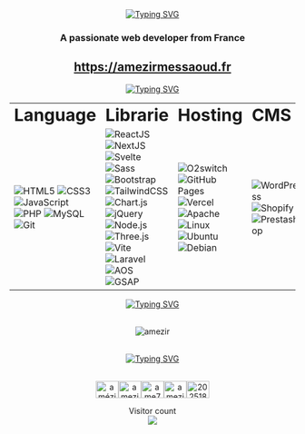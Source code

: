 <div align="center"><a href="https://git.io/typing-svg"><img src="https://readme-typing-svg.demolab.com?font=Raleway&pause=1000&color=000000&background=FFFFFF&center=true&width=1000&height=100&lines=Hi+%F0%9F%91%8B%2C+I'm+Am%C3%A9zir+Messaoud;Welcome+to+my+github+page;Upcoming+Full-Stack+Developer" alt="Typing SVG" /></a></div>

<h3 align="center">A passionate web developer from France</h3>

<h2 align="center"><a href="https://amezirmessaoud.fr">https://amezirmessaoud.fr</a></h2>

<div align="center"><a href="https://git.io/typing-svg"><img src="https://readme-typing-svg.demolab.com?font=Raleway&duration=10000&pause=10000&color=000000&background=FFFFFF&center=true&width=1000&height=100&lines=Tech Stacks%3A" alt="Typing SVG" /></a></div>
<table border="0">
    <tr>
    <td><b style="font-size:30px">Language</b></td>
    <td><b style="font-size:30px">Librarie</b></td>
    <td><b style="font-size:30px">Hosting</b></td>
    <td><b style="font-size:30px">CMS</b></td>
    </tr>
    <tr>
        <td>
            <!-- Badges de langage avec Shields.io en multicolore -->
            <img src="https://img.shields.io/badge/HTML5-%23FF5733.svg?style=for-the-badge&logo=html5&logoColor=white" alt="HTML5">
            <img src="https://img.shields.io/badge/CSS3-%234FC08D.svg?style=for-the-badge&logo=css3&logoColor=white" alt="CSS3">
            <img src="https://img.shields.io/badge/JavaScript-%23F7DF1E.svg?style=for-the-badge&logo=javascript&logoColor=black" alt="JavaScript">
            <img src="https://img.shields.io/badge/PHP-%23007ACC.svg?style=for-the-badge&logo=php&logoColor=white" alt="PHP">
            <img src="https://img.shields.io/badge/MySQL-%238A6DB7.svg?style=for-the-badge&logo=mysql&logoColor=white" alt="MySQL">
            <img src="https://img.shields.io/badge/Git-%23F1502F.svg?style=for-the-badge&logo=git&logoColor=white" alt="Git">
        </td>
        <td>
            <!-- Badges de bibliothèque avec Shields.io en multicolore -->
            <img src="https://img.shields.io/badge/ReactJS-%2361DAFB.svg?style=for-the-badge&logo=react&logoColor=black" alt="ReactJS">
            <img src="https://img.shields.io/badge/NextJS-%23000000.svg?style=for-the-badge&logo=next.js&logoColor=white" alt="NextJS">
            <img src="https://img.shields.io/badge/Svelte-%238B572A.svg?style=for-the-badge&logo=svelte&logoColor=white" alt="Svelte">
            <img src="https://img.shields.io/badge/VueJS-%234FC08D.svg?style=for-the-badge&logo=vue.js&logoColor=white" alt "VueJS">
            <img src="https://img.shields.io/badge/Sass-%23CC6699.svg?style=for-the-badge&logo=sass&logoColor=white" alt="Sass">
            <img src="https://img.shields.io/badge/Bootstrap-%238A6DB7.svg?style=for-the-badge&logo=bootstrap&logoColor=white" alt="Bootstrap">
            <img src="https://img.shields.io/badge/TailwindCSS-%2307B2CC.svg?style=for-the-badge&logo=tailwind-css&logoColor=white" alt="TailwindCSS">
            <img src="https://img.shields.io/badge/Chart.js-%23FF5733.svg?style=for-the-badge&logo=chart.js&logoColor=white" alt="Chart.js">
            <img src="https://img.shields.io/badge/jQuery-%230769AD.svg?style=for-the-badge&logo=jquery&logoColor=white" alt="jQuery">
            <img src="https://img.shields.io/badge/Node.js-%23339933.svg?style=for-the-badge&logo=node.js&logoColor=white" alt="Node.js">
            <img src="https://img.shields.io/badge/threejs-%23469FDB.svg?style=for-the-badge&logo=three.js&logoColor=white" alt="Three.js">
            <img src="https://img.shields.io/badge/vite-%23FF5733.svg?style=for-the-badge&logo=vite&logoColor=white" alt="Vite">
            <img src="https://img.shields.io/badge/Laravel-%23FF2D20.svg?style=for-the-badge&logo=laravel&logoColor=white" alt="Laravel">
            <img src="https://img.shields.io/badge/AOS-%233FB27F.svg?style=for-the-badge" alt="AOS">
            <img src="https://img.shields.io/badge/GSAP-%2336A9E0.svg?style=for-the-badge" alt="GSAP">
        </td>
        <td>
            <!-- Badges d'hébergement avec Shields.io en multicolore -->
            <img src="https://img.shields.io/badge/O2switch-%23FF5733.svg?style=for-the-badge" alt="O2switch">
            <img src="https://img.shields.io/badge/github%20pages-%23000000.svg?style=for-the-badge&logo=github&logoColor=white" alt="GitHub Pages">
            <img src="https://img.shields.io/badge/vercel-%2364C58B.svg?style=for-the-badge&logo=vercel&logoColor=white" alt="Vercel">
            <img src="https://img.shields.io/badge/apache-%23CC0000.svg?style=for-the-badge&logo=apache&logoColor=white" alt="Apache">
            <img src="https://img.shields.io/badge/Linux-%23FCC624.svg?style=for-the-badge&logo=linux&logoColor=black" alt="Linux">
            <img src="https://img.shields.io/badge/Ubuntu-%23E95420.svg?style=for-the-badge&logo=ubuntu&logoColor=white" alt="Ubuntu">
            <img src="https://img.shields.io/badge/Debian-%23A80030.svg?style=for-the-badge&logo=debian&logoColor=white" alt="Debian">
        </td>
        <td>
            <!-- Badges de CMS avec Shields.io en multicolore -->
            <img src="https://img.shields.io/badge/WordPress-%2322317E.svg?style=for-the-badge&logo=WordPress&logoColor=white" alt="WordPress">
            <img src="https://img.shields.io/badge/Shopify-%23E95B4F.svg?style=for-the-badge&logo=Shopify&logoColor=white" alt="Shopify">
            <img src="https://img.shields.io/badge/Prestashop-%23D34E48.svg?style=for-the-badge&logo=Prestashop&logoColor=white" alt="Prestashop">
        </td>
    </tr>
</table>

<div align="center"><a href="https://git.io/typing-svg"><img src="https://readme-typing-svg.demolab.com?font=Raleway&duration=10000&pause=10000&color=000000&background=FFFFFF&center=true&width=1000&height=100&lines=My+GitHub+Stats%3A" alt="Typing SVG" /></a></div>
<br>
<p align="center"><img src="https://github-readme-stats.vercel.app/api/top-langs?username=amezir&show_icons=true&theme=tokyonight&hide_border=true&locale=en&layout=compact" alt="amezir"/></p>
<br>
  
<div align="center"><a href="https://git.io/typing-svg"><img src="https://readme-typing-svg.demolab.com?font=Raleway&duration=10000&pause=10000&color=000000&background=FFFFFF&center=true&width=1000&height=100&lines=Connect+with+me%3A" alt="Typing SVG" /></a></div>
<br>
<p align="center"><a href="https://www.linkedin.com/in/am%C3%A9zir-messaoud-6b2862221" target="blank"><img align="center" src="https://raw.githubusercontent.com/rahuldkjain/github-profile-readme-generator/master/src/images/icons/Social/linked-in-alt.svg" alt="amézir messaoud" height="30" width="40" /></a><a href="https://dev.to/amezir" target="blank"><img align="center" src="https://raw.githubusercontent.com/rahuldkjain/github-profile-readme-generator/master/src/images/icons/Social/devto.svg" alt="amezir" height="30" width="40" /></a><a href="https://codepen.io/ame75" target="blank"><img align="center" src="https://raw.githubusercontent.com/rahuldkjain/github-profile-readme-generator/master/src/images/icons/Social/codepen.svg" alt="ame75" height="30" width="40" /></a><a href="https://twitter.com/amezir75" target="blank"><img align="center" src="https://raw.githubusercontent.com/rahuldkjain/github-profile-readme-generator/master/src/images/icons/Social/twitter.svg" alt="amezir75" height="30" width="40" /></a><a href="https://stackoverflow.com/users/20251844/am%c3%a9zir" target="blank"><img align="center" src="https://raw.githubusercontent.com/rahuldkjain/github-profile-readme-generator/master/src/images/icons/Social/stack-overflow.svg" alt="20251844" height="30" width="40" /></a></p>

<p align="center"> 
  Visitor count<br>
   <img src="https://profile-counter.glitch.me/amezir/count.svg" />
</p>

